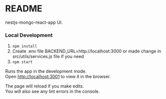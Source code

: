 # README

nestjs-mongo-react-app UI.

### Local Development

1. `npm install`
2. Create .env file BACKEND_URL=http://localhost:3000 or made change in src/utils/services.js file if you need
3. `npm start`

Runs the app in the development mode.<br />
Open [http://localhost:3001](http://localhost:3001) to view it in the browser.

The page will reload if you make edits.<br />
You will also see any lint errors in the console.